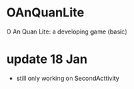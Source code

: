 # OAnQuanLite
O An Quan Lite: a developing game (basic)

# update 18 Jan
- still only working on SecondActtivity
